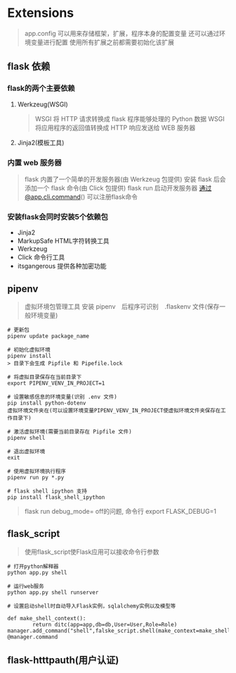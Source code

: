 # Extensions

> app.config 可以用来存储框架，扩展，程序本身的配置变量
> 还可以通过环境变量进行配置
> 使用所有扩展之前都需要初始化该扩展

## flask 依赖

### flask的两个主要依赖

1. Werkzeug(WSGI)
   > WSGI 将 HTTP 请求转换成 flask 程序能够处理的 Python 数据
   > WSGI 将应用程序的返回值转换成 HTTP 响应发送给 WEB 服务器
2. Jinja2(模板工具)

### 内置 web 服务器

> flask 内置了一个简单的开发服务器(由 Werkzeug 包提供)
> 安装 flask 后会添加一个 flask 命令(由 Click 包提供)
> flask run 启动开发服务器
> 通过@app.cli.command() 可以注册flask命令

### 安装flask会同时安装5个依赖包

- Jinja2
- MarkupSafe                           HTML字符转换工具
- Werkzeug
- Click                                命令行工具
- itsgangerous                         提供各种加密功能

## pipenv

> 虚拟环境包管理工具
> 安装 pipenv　后程序可识别　.flaskenv 文件(保存一般环境变量)

```shell
# 更新包
pipenv update package_name

# 初始化虚拟环境
pipenv install
> 目录下会生成 Pipfile 和 Pipefile.lock

# 将虚拟目录保存在当前目录下
export PIPENV_VENV_IN_PROJECT=1

# 设置敏感信息的环境变量(识别 .env 文件)
pip install python-dotenv
虚拟环境文件夹在(可以设置环境变量PIPENV_VENV_IN_PROJECT使虚拟环境文件夹保存在工作目录下)

# 激活虚拟环境(需要当前目录存在 Pipfile 文件)
pipenv shell

# 退出虚拟环境
exit

# 使用虚拟环境执行程序
pipenv run py *.py

# flask shell ipython 支持
pip install flask_shell_ipython
```

> flask run  debug_mode= off的问题, 命令行 export FLASK_DEBUG=1

## flask_script

> 使用flask_script使Flask应用可以接收命令行参数

```shell
# 打开python解释器
python app.py shell

# 运行web服务
python app.py shell runserver

# 设置启动shell时自动导入Flask实例，sqlalchemy实例以及模型等

def make_shell_context():
        return ditc(app=app,db=db,User=User,Role=Role)
manager.add_command("shell",falske_script.shell(make_context=make_shell_context))
@manager.command
```

## flask-htttpauth(用户认证)
